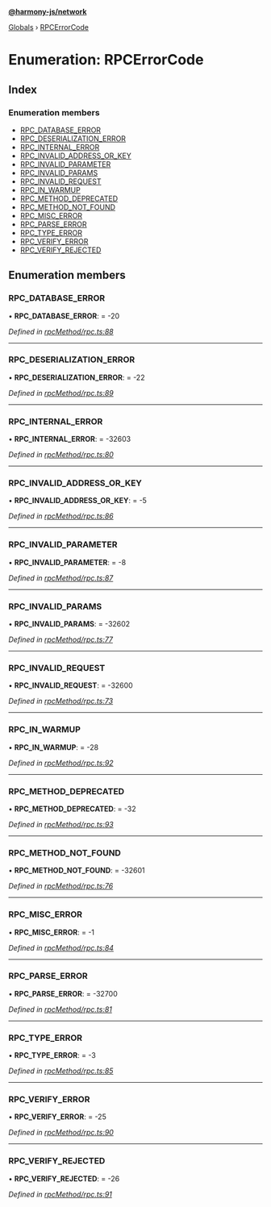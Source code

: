 **[@harmony-js/network](../README.md)**

[Globals](../README.md) › [RPCErrorCode](rpcerrorcode.md)

# Enumeration: RPCErrorCode

## Index

### Enumeration members

* [RPC_DATABASE_ERROR](rpcerrorcode.md#rpc_database_error)
* [RPC_DESERIALIZATION_ERROR](rpcerrorcode.md#rpc_deserialization_error)
* [RPC_INTERNAL_ERROR](rpcerrorcode.md#rpc_internal_error)
* [RPC_INVALID_ADDRESS_OR_KEY](rpcerrorcode.md#rpc_invalid_address_or_key)
* [RPC_INVALID_PARAMETER](rpcerrorcode.md#rpc_invalid_parameter)
* [RPC_INVALID_PARAMS](rpcerrorcode.md#rpc_invalid_params)
* [RPC_INVALID_REQUEST](rpcerrorcode.md#rpc_invalid_request)
* [RPC_IN_WARMUP](rpcerrorcode.md#rpc_in_warmup)
* [RPC_METHOD_DEPRECATED](rpcerrorcode.md#rpc_method_deprecated)
* [RPC_METHOD_NOT_FOUND](rpcerrorcode.md#rpc_method_not_found)
* [RPC_MISC_ERROR](rpcerrorcode.md#rpc_misc_error)
* [RPC_PARSE_ERROR](rpcerrorcode.md#rpc_parse_error)
* [RPC_TYPE_ERROR](rpcerrorcode.md#rpc_type_error)
* [RPC_VERIFY_ERROR](rpcerrorcode.md#rpc_verify_error)
* [RPC_VERIFY_REJECTED](rpcerrorcode.md#rpc_verify_rejected)

## Enumeration members

###  RPC_DATABASE_ERROR

• **RPC_DATABASE_ERROR**: =  -20

*Defined in [rpcMethod/rpc.ts:88](https://github.com/FireStack-Lab/Harmony-sdk-core/blob/517232c/packages/harmony-network/src/rpcMethod/rpc.ts#L88)*

___

###  RPC_DESERIALIZATION_ERROR

• **RPC_DESERIALIZATION_ERROR**: =  -22

*Defined in [rpcMethod/rpc.ts:89](https://github.com/FireStack-Lab/Harmony-sdk-core/blob/517232c/packages/harmony-network/src/rpcMethod/rpc.ts#L89)*

___

###  RPC_INTERNAL_ERROR

• **RPC_INTERNAL_ERROR**: =  -32603

*Defined in [rpcMethod/rpc.ts:80](https://github.com/FireStack-Lab/Harmony-sdk-core/blob/517232c/packages/harmony-network/src/rpcMethod/rpc.ts#L80)*

___

###  RPC_INVALID_ADDRESS_OR_KEY

• **RPC_INVALID_ADDRESS_OR_KEY**: =  -5

*Defined in [rpcMethod/rpc.ts:86](https://github.com/FireStack-Lab/Harmony-sdk-core/blob/517232c/packages/harmony-network/src/rpcMethod/rpc.ts#L86)*

___

###  RPC_INVALID_PARAMETER

• **RPC_INVALID_PARAMETER**: =  -8

*Defined in [rpcMethod/rpc.ts:87](https://github.com/FireStack-Lab/Harmony-sdk-core/blob/517232c/packages/harmony-network/src/rpcMethod/rpc.ts#L87)*

___

###  RPC_INVALID_PARAMS

• **RPC_INVALID_PARAMS**: =  -32602

*Defined in [rpcMethod/rpc.ts:77](https://github.com/FireStack-Lab/Harmony-sdk-core/blob/517232c/packages/harmony-network/src/rpcMethod/rpc.ts#L77)*

___

###  RPC_INVALID_REQUEST

• **RPC_INVALID_REQUEST**: =  -32600

*Defined in [rpcMethod/rpc.ts:73](https://github.com/FireStack-Lab/Harmony-sdk-core/blob/517232c/packages/harmony-network/src/rpcMethod/rpc.ts#L73)*

___

###  RPC_IN_WARMUP

• **RPC_IN_WARMUP**: =  -28

*Defined in [rpcMethod/rpc.ts:92](https://github.com/FireStack-Lab/Harmony-sdk-core/blob/517232c/packages/harmony-network/src/rpcMethod/rpc.ts#L92)*

___

###  RPC_METHOD_DEPRECATED

• **RPC_METHOD_DEPRECATED**: =  -32

*Defined in [rpcMethod/rpc.ts:93](https://github.com/FireStack-Lab/Harmony-sdk-core/blob/517232c/packages/harmony-network/src/rpcMethod/rpc.ts#L93)*

___

###  RPC_METHOD_NOT_FOUND

• **RPC_METHOD_NOT_FOUND**: =  -32601

*Defined in [rpcMethod/rpc.ts:76](https://github.com/FireStack-Lab/Harmony-sdk-core/blob/517232c/packages/harmony-network/src/rpcMethod/rpc.ts#L76)*

___

###  RPC_MISC_ERROR

• **RPC_MISC_ERROR**: =  -1

*Defined in [rpcMethod/rpc.ts:84](https://github.com/FireStack-Lab/Harmony-sdk-core/blob/517232c/packages/harmony-network/src/rpcMethod/rpc.ts#L84)*

___

###  RPC_PARSE_ERROR

• **RPC_PARSE_ERROR**: =  -32700

*Defined in [rpcMethod/rpc.ts:81](https://github.com/FireStack-Lab/Harmony-sdk-core/blob/517232c/packages/harmony-network/src/rpcMethod/rpc.ts#L81)*

___

###  RPC_TYPE_ERROR

• **RPC_TYPE_ERROR**: =  -3

*Defined in [rpcMethod/rpc.ts:85](https://github.com/FireStack-Lab/Harmony-sdk-core/blob/517232c/packages/harmony-network/src/rpcMethod/rpc.ts#L85)*

___

###  RPC_VERIFY_ERROR

• **RPC_VERIFY_ERROR**: =  -25

*Defined in [rpcMethod/rpc.ts:90](https://github.com/FireStack-Lab/Harmony-sdk-core/blob/517232c/packages/harmony-network/src/rpcMethod/rpc.ts#L90)*

___

###  RPC_VERIFY_REJECTED

• **RPC_VERIFY_REJECTED**: =  -26

*Defined in [rpcMethod/rpc.ts:91](https://github.com/FireStack-Lab/Harmony-sdk-core/blob/517232c/packages/harmony-network/src/rpcMethod/rpc.ts#L91)*